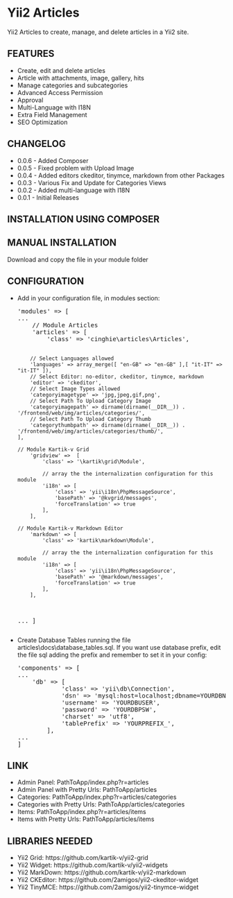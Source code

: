 Yii2 Articles
=============

Yii2 Articles to create, manage, and delete articles in a Yii2 site.

<h2>FEATURES</h2>

<ul>
  <li>Create, edit and delete articles</li>
  <li>Article with attachments, image, gallery, hits</li>
  <li>Manage categories and subcategories</li>
  <li>Advanced Access Permission</li>
  <li>Approval</li>
  <li>Multi-Language with I18N</li>
  <li>Extra Field Management</li>
  <li>SEO Optimization</li>
</ul>

<h2>CHANGELOG</h2>

<ul>
  <li>0.0.6 - Added Composer</li>	
  <li>0.0.5 - Fixed problem with Upload Image</li>		
  <li>0.0.4 - Added editors ckeditor, tinymce, markdown from other Packages</li>		
  <li>0.0.3 - Various Fix and Update for Categories Views</li>	
  <li>0.0.2 - Added multi-language with I18N</li>
  <li>0.0.1 - Initial Releases</li>
</ul>

<h2>INSTALLATION USING COMPOSER</h2>

<h2>MANUAL INSTALLATION</h2>

Download and copy the file in your module folder

<h2>CONFIGURATION</h2>
<ul>

<li>Add in your configuration file, in modules section:
<pre>'modules' => [ 
...
	// Module Articles
	'articles' => [
		'class' => 'cinghie\articles\Articles',
		
		// Select Languages allowed
		'languages' => array_merge([ "en-GB" => "en-GB" ],[ "it-IT" => "it-IT" ]),			
		// Select Editor: no-editor, ckeditor, tinymce, markdown
		'editor' => 'ckeditor',
		// Select Image Types allowed
		'categoryimagetype' => 'jpg,jpeg,gif,png',
		// Select Path To Upload Category Image
		'categoryimagepath' => dirname(dirname(__DIR__)) . '/frontend/web/img/articles/categories/',
		// Select Path To Upload Category Thumb 
		'categorythumbpath' => dirname(dirname(__DIR__)) . '/frontend/web/img/articles/categories/thumb/',
	],
	
	// Module Kartik-v Grid
		'gridview' =>  [
			'class' => '\kartik\grid\Module',
			
			// array the the internalization configuration for this module
			'i18n' => [
				'class' => 'yii\i18n\PhpMessageSource',
				'basePath' => '@kvgrid/messages',
				'forceTranslation' => true
			], 
		],
		
	// Module Kartik-v Markdown Editor
		'markdown' => [
			'class' => 'kartik\markdown\Module',
			
			// array the the internalization configuration for this module
			'i18n' => [
				'class' => 'yii\i18n\PhpMessageSource',
				'basePath' => '@markdown/messages',
				'forceTranslation' => true
			], 
		],
...
]</pre>
</li>

<li>Create Database Tables running the file articles\docs\database_tables.sql. If you want use database prefix, edit the file sql adding the prefix and remember to set it in your config:
<pre>
'components' => [
...
	'db' => [
            'class' => 'yii\db\Connection',
            'dsn' => 'mysql:host=localhost;dbname=YOURDBNAME',
            'username' => 'YOURDBUSER',
            'password' => 'YOURDBPSW',
            'charset' => 'utf8',
            'tablePrefix' => 'YOURPREFIX_',
        ],
...
]
</pre>
</li>
</ul>

<h2>LINK</h2>
<ul> 
  <li>Admin Panel: PathToApp/index.php?r=articles</li>
  <li>Admin Panel with Pretty Urls: PathToApp/articles</li>
  <li>Categories: PathToApp/index.php?r=articles/categories</li>
  <li>Categories with Pretty Urls: PathToApp/articles/categories</li>
  <li>Items: PathToApp/index.php?r=articles/items</li>
  <li>Items with Pretty Urls: PathToApp/articles/items</li>
</ul>


<h2>LIBRARIES NEEDED</h2>

<ul> 
  <li>Yii2 Grid: https://github.com/kartik-v/yii2-grid</li>
  <li>Yii2 Widget: https://github.com/kartik-v/yii2-widgets</li>
  <li>Yii2 MarkDown: https://github.com/kartik-v/yii2-markdown</li>
  <li>Yii2 CKEditor: https://github.com/2amigos/yii2-ckeditor-widget</li>
  <li>Yii2 TinyMCE: https://github.com/2amigos/yii2-tinymce-widget</li>
</ul> 